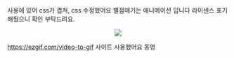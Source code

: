 사용에 있어 css가 겹쳐, css 수정했어요
별점매기는 애니메이션 입니다 라이센스 표기해뒀으니 확인 부탁드려요.


<p align="center"><img src="https://github.com/Sossoh/WebP23/assets/128332587/dfab8a96-ee65-4056-9a93-9fb421c9a6f1"></p>


https://ezgif.com/video-to-gif 사이트 사용했어요 동영
